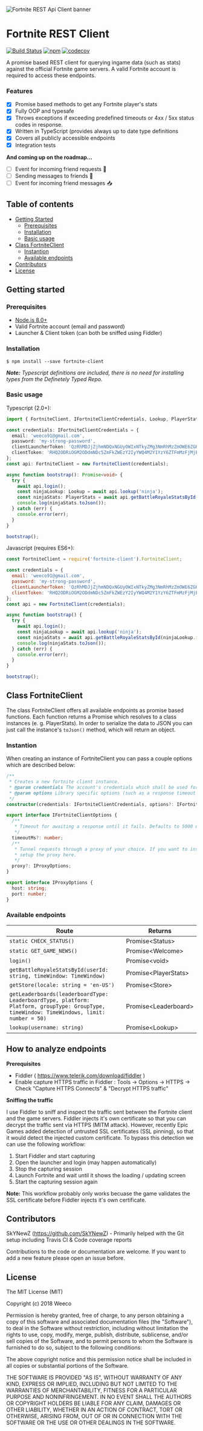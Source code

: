 
![Fortnite REST Api Client banner](https://raw.githubusercontent.com/weeco/fortnite-client/develop/git-banner.jpg)

# Fortnite REST Client
[![Build Status](https://travis-ci.org/weeco/fortnite-client.svg?branch=master)](https://travis-ci.org/weeco/fortnite-client)
[![npm](https://img.shields.io/npm/v//fortnite-client.svg)](https://www.npmjs.com/package/fortnite-client)
[![codecov](https://codecov.io/gh/weeco/fortnite-client/branch/master/graph/badge.svg)](https://codecov.io/gh/weeco/fortnite-client)

A promise based REST client for querying ingame data (such as stats) against the official Fortnite game servers. A valid Fortnite account is required to access these endpoints.

### Features

- [x] Promise based methods to get any Fortnite player's stats
- [x] Fully OOP and typesafe
- [x] Throws exceptions if exceeding predefined timeouts or 4xx / 5xx status codes in response.
- [x] Written in TypeScript (provides always up to date type definitions
- [x] Covers all publicly accessible endpoints
- [x] Integration tests

**And coming up on the roadmap...**

- [ ] Event for incoming friend requests :raising_hand:
- [ ] Sending messages to friends :e-mail:
- [ ] Event for incoming friend messages :inbox_tray:

## Table of contents
- [Getting Started](#getting-started)
  - [Prerequisites](#prerequisites)
  - [Installation](#installation)
  - [Basic usage](#basic-usage)
- [Class FortniteClient](#class-fortniteclient)
  - [Instantion](#instantion)
  - [Available endpoints](#available-endpoints)  
- [Contributors](#contributors)  
- [License](#license)

## Getting started
### Prerequisites
- [Node.js 8.0+](http://nodejs.org)
- Valid Fortnite account (email and password)
- Launcher & Client token (can both be sniffed using Fiddler)

### Installation
`$ npm install --save fortnite-client`

_**Note:** Typescript definitions are included, there is no need for installing types from the Definetely Typed Repo._

### Basic usage
Typescript (2.0+):

```typescript
import { FortniteClient, IFortniteClientCredentials, Lookup, PlayerStats } from 'fortnite-client';

const credentials: IFortniteClientCredentials = {
  email: 'weeco91@gmail.com',
  password: 'my-strong-password',
  clientLauncherToken: 'QzRhMDJjZjhmNDQxNGUyOWIxNTkyZMg3NmRhMzZmOWE6ZGHhZmJjY2M3Mzc3NDUwMzlkZmZlNTNkOTRmYzc2Y2Y=',
  clientToken: 'RHQ2ODRiOGM2ODdmNDc5ZmFkZWEzY2IyYWQ4M2Y1YzY6ZTFmMzFjMjExZjI9NDEzMTg2MjYyZDM3YTEzZuM4NGQ='
};
const api: FortniteClient = new FortniteClient(credentials);

async function bootstrap(): Promise<void> {
  try {
    await api.login();
    const ninjaLookup: Lookup = await api.lookup('ninja');
    const ninjaStats: PlayerStats = await api.getBattleRoyaleStatsById(ninjaLookup.id);
    console.log(ninjaStats.toJson());
  } catch (err) {
    console.error(err);
  }
}

bootstrap();
```

Javascript (requires ES6+):

```javascript
const FortniteClient = require('fortnite-client').FortniteClient;

const credentials = {
  email: 'weeco91@gmail.com',
  password: 'my-strong-password',
  clientLauncherToken: 'QzRhMDJjZjhmNDQxNGUyOWIxNTkyZMg3NmRhMzZmOWE6ZGHhZmJjY2M3Mzc3NDUwMzlkZmZlNTNkOTRmYzc2Y2Y=',
  clientToken: 'RHQ2ODRiOGM2ODdmNDc5ZmFkZWEzY2IyYWQ4M2Y1YzY6ZTFmMzFjMjExZjI9NDEzMTg2MjYyZDM3YTEzZuM4NGQ='
};
const api = new FortniteClient(credentials);

async function bootstrap() {
  try {
    await api.login();
    const ninjaLookup = await api.lookup('ninja');
    const ninjaStats = await api.getBattleRoyaleStatsById(ninjaLookup.id);
    console.log(ninjaStats.toJson());
  } catch (err) {
    console.error(err);
  }
}

bootstrap();
```

## Class FortniteClient
The class FortniteClient offers all available endpoints as promise based functions. Each function returns a Promise which resolves to a class instances (e. g. PlayerStats). In order to serialize the data to JSON you can just call the instance's `toJson()` method, which will return an object.

### Instantion
When creating an instance of FortniteClient you can pass a couple options which are described below:

```typescript
/**
 * Creates a new fortnite client instance.
 * @param credentials The account's credentials which shall be used for the REST requests.
 * @param options Library specific options (such as a response timeout until it throws an exception).
 */
constructor(credentials: IFortniteClientCredentials, options?: IFortniteClientOptions);

export interface IFortniteClientOptions {
  /**
   * Timeout for awaiting a response until it fails. Defaults to 5000 milliseconds.
   */
  timeoutMs?: number;
  /**
   * Tunnel requests through a proxy of your choice. If you want to inspect requests with Fiddler you have to
   * setup the proxy here.
   */
  proxy?: IProxyOptions;
}

export interface IProxyOptions {
  host: string;
  port: number;
}

```

### Available endpoints

| Route                                                                                    | Returns                    |
|------------------------------------------------------------------------------------------|----------------------------|
| `static CHECK_STATUS()` | Promise\<Status> |
| `static GET_GAME_NEWS()` | Promise\<Welcome> |
| `login()` | Promise\<void> |
| `getBattleRoyaleStatsById(userId: string, timeWindow: TimeWindow)` | Promise\<PlayerStats> |
| `getStore(locale: string = 'en-US')` | Promise\<Store> |
| `getLeaderboards(leaderboardType: LeaderboardType, platform: Platform, groupType: GroupType, timeWindow: TimeWindows, limit: number = 50)` | Promise\<Leaderboard> |
| `lookup(username: string)` | Promise\<Lookup> |


## How to analyze endpoints

**Prerequisites**
- Fiddler ( https://www.telerik.com/download/fiddler )
- Enable capture HTTPS traffic in Fiddler : Tools -> Options -> HTTPS -> Check "Capture HTTPS Connects" & "Decrypt HTTPS traffic"

**Sniffing the traffic**

I use Fiddler to sniff and inspect the traffic sent between the Fortnite client and the game servers. Fiddler injects it's own certificate so that you can decrypt the traffic sent via HTTPS (MITM attack). However, recently Epic Games added detection of untrusted SSL certificates (SSL pinning), so that it would detect the injected custom certificate. To bypass this detection we can use the following workflow:

1. Start Fiddler and start capturing
2. Open the launcher and login (may happen automatically)
3. Stop the capturing session
4. Launch Fortnite and wait until it shows the loading / updating screen
5. Start the capturing session again

**Note:** This workflow probably only works becuase the game validates the SSL certificate before Fiddler injects it's own certificate. 

## Contributors
SkYNewZ (https://github.com/SkYNewZ) - Primarily helped with the Git setup including Travis CI & Code coverage reports

Contributions to the code or documentation are welcome. If you want to add a new feature please open an issue before.

## License
The MIT License (MIT)

Copyright (c) 2018 Weeco

Permission is hereby granted, free of charge, to any person obtaining a copy of this software and associated documentation files (the "Software"), to deal in the Software without restriction, including without limitation the rights to use, copy, modify, merge, publish, distribute, sublicense, and/or sell copies of the Software, and to permit persons to whom the Software is furnished to do so, subject to the following conditions:

The above copyright notice and this permission notice shall be included in all copies or substantial portions of the Software.

THE SOFTWARE IS PROVIDED "AS IS", WITHOUT WARRANTY OF ANY KIND, EXPRESS OR IMPLIED, INCLUDING BUT NOT LIMITED TO THE WARRANTIES OF MERCHANTABILITY, FITNESS FOR A PARTICULAR PURPOSE AND NONINFRINGEMENT. IN NO EVENT SHALL THE AUTHORS OR COPYRIGHT HOLDERS BE LIABLE FOR ANY CLAIM, DAMAGES OR OTHER LIABILITY, WHETHER IN AN ACTION OF CONTRACT, TORT OR OTHERWISE, ARISING FROM, OUT OF OR IN CONNECTION WITH THE SOFTWARE OR THE USE OR OTHER DEALINGS IN THE SOFTWARE.
